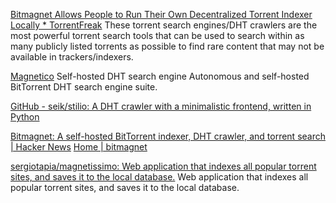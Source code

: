 
[Bitmagnet Allows People to Run Their Own Decentralized Torrent Indexer Locally * TorrentFreak](https://torrentfreak.com/bitmagnet-allows-people-to-run-their-own-decentralized-torrent-indexer-locally-240218/)
These torrent search engines/DHT crawlers are the most powerful torrent search tools that can be used to search within as many publicly listed torrents as possible to find rare content that may not be available in trackers/indexers.

[Magnetico](https://github.com/boramalper/magnetico)
Self-hosted DHT search engine
Autonomous and self-hosted BitTorrent DHT search engine suite.

[GitHub - seik/stilio: A DHT crawler with a minimalistic frontend, written in Python](https://github.com/seik/stilio)

[Bitmagnet: A self-hosted BitTorrent indexer, DHT crawler, and torrent search | Hacker News](https://news.ycombinator.com/item?id=37777347)
[Home | bitmagnet](https://bitmagnet.io/)

[sergiotapia/magnetissimo: Web application that indexes all popular torrent sites, and saves it to the local database.](https://github.com/sergiotapia/magnetissimo)
Web application that indexes all popular torrent sites, and saves it to the local database.
